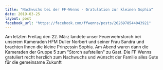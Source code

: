 ```yaml
---
title: "Nachwuchs bei der FF-Wenns - Gratulation zur kleinen Sophia"
date: 2019-03-25
layout: post
facebook_url: "https://facebook.com/ffwenns/posts/2626978544043921"
---
```


Am letzten Freitag den 22. März landete unser Feuerwehrstorch bei unserem Kameraden HFM Duller Norbert und seiner Frau Sandra und brachten Ihnen die kleine Prinzessin Sophia. Am Abend waren dann die Kameraden der Gruppe 5 zum "Storch aufstellen" zu Gast.
Die FF Wenns gratuliert recht herzlich zum Nachwuchs und wünscht der Familie alles Gute für die gemeinsame Zukunft